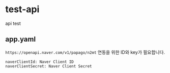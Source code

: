 # test-api
api test


## app.yaml

`https://openapi.naver.com/v1/papago/n2mt` 연동을 위한 ID와 key가 필요합니다.

```
naverClientId: Naver Client ID
naverClientSecret: Naver Client Secret
```